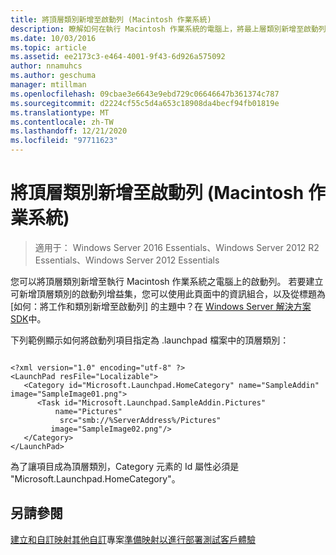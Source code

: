```yaml
---
title: 將頂層類別新增至啟動列 (Macintosh 作業系統)
description: 瞭解如何在執行 Macintosh 作業系統的電腦上，將最上層類別新增至啟動列。
ms.date: 10/03/2016
ms.topic: article
ms.assetid: ee2173c3-e464-4001-9f43-6d926a575092
author: nnamuhcs
ms.author: geschuma
manager: mtillman
ms.openlocfilehash: 09cbae3e6643e9ebd729c06646647b361374c787
ms.sourcegitcommit: d2224cf55c5d4a653c18908da4becf94fb01819e
ms.translationtype: MT
ms.contentlocale: zh-TW
ms.lasthandoff: 12/21/2020
ms.locfileid: "97711623"
---
```

# <a name="add-top-level-categories-to-the-launchpad-macintosh-operating-system"></a>將頂層類別新增至啟動列 (Macintosh 作業系統)

>適用于： Windows Server 2016 Essentials、Windows Server 2012 R2 Essentials、Windows Server 2012 Essentials

您可以將頂層類別新增至執行 Macintosh 作業系統之電腦上的啟動列。 若要建立可新增頂層類別的啟動列增益集，您可以使用此頁面中的資訊組合，以及從標題為 [如何：將工作和類別新增至啟動列] 的主題中？在 [Windows Server 解決方案 SDK](https://go.microsoft.com/fwlink/?LinkID=248648)中。

 下列範例顯示如何將啟動列項目指定為 .launchpad 檔案中的頂層類別：

```

<?xml version="1.0" encoding="utf-8" ?>
<LaunchPad resFile="Localizable">
   <Category id="Microsoft.Launchpad.HomeCategory" name="SampleAddin"  image="SampleImage01.png">
      <Task id="Microsoft.Launchpad.SampleAddin.Pictures"
          name="Pictures"
           src="smb://%ServerAddress%/Pictures"
         image="SampleImage02.png"/>
   </Category>
</LaunchPad>
```

 為了讓項目成為頂層類別，Category 元素的 Id 屬性必須是 "Microsoft.Launchpad.HomeCategory"。

## <a name="see-also"></a>另請參閱
 [建立和自訂映射](Creating-and-Customizing-the-Image.md)[其他自訂](Additional-Customizations.md)專案[準備映射以進行部署](Preparing-the-Image-for-Deployment.md)[測試客戶體驗](Testing-the-Customer-Experience.md)